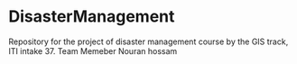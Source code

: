 # DisasterManagement
Repository for the project of disaster management course by the GIS track, ITI intake 37.
Team Memeber Nouran hossam
